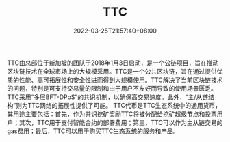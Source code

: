 ﻿---
weight: 
title: "TTC"
description: "TTC由总部位于新加坡的团队于2018年1月3日启动，是一个公链，旨在推动区块链技术在全球市场上的大规模采用"
date: 2022-03-25T21:57:40+08:00
lastmod: 2022-03-25T16:45:40+08:00
draft: false
authors: ["Metabd"]
featuredImage: "ttc.webp"
link: ""
tags: ["数字代币","TTC"]
categories: ["navigation"]
navigation: ["数字代币"]
lightgallery: true
toc: true
pinned: false
recommend: false
recommend1: false
---
TTC由总部位于新加坡的团队于2018年1月3日启动，是一个公链项目，旨在推动区块链技术在全球市场上的大规模采用。TTC是一个公共区块链，旨在通过提供优质的性能、高可拓展性和安全性进而得到大规模使用。TTC解决了当前区块链技术的问题，特别是可支持交易量的限制和由于用户不友好而导致的使用场景匮乏。TTC采用“多层BFT-DPoS”的共识机制，以确保高交易速度。此外，“主/从链结构”则为TTC网络的拓展性提供了可能。
TTC代币是TTC生态系统中的通用货币，其用途主要包括：首先，作为共识挖矿奖励TTC将被分配给挖矿超级节点和投票用户；其次，TTC用于支付智能合约的部署费用；第三，TTC可以作为主从链交易的gas费用；最后，TTC可以用于购买TTC生态系统的服务和产品。

